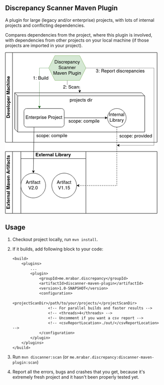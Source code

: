 Discrepancy Scanner Maven Plugin
---

A plugin for large (legacy and/or enterprise) projects, with lots of internal projects and 
conflicting dependencies.

Compares dependencies from the project, where this plugin is involved, with 
dependencies from other projects on your local machine (if those projects are imported
in your project).

![Use case](docs/Discanner.png)

Usage
---

1. Checkout project locally, run `mvn install`. 
2. If it builds, add following block to your code: 

    ```
    <build>
        <plugins>
            ...
            <plugin>
                <groupId>me.mrabar.discrepancy</groupId>
                <artifactId>discanner-maven-plugin</artifactId>
                <version>1.0-SNAPSHOT</version>
                <configuration>
                    <projectScanDir>/path/to/your/projects/</projectScanDir>
                    <!-- For parallel builds and faster results -->
                    <!-- <threads>4</threads> --> 
                    <!-- Uncomment if you want a csv report -->
                    <!-- <csvReportLocation>./out/</csvReportLocation> -->
                </configuration>
            </plugin>
        </plugins>
    </build>
    ```
   
3. Run `mvn discanner:scan` (or `me.mrabar.discrepancy:discanner-maven-plugin:scan`)
4. Report all the errors, bugs and crashes that you get, because it's extremely fresh project and it hasn't been 
   properly tested yet.

 